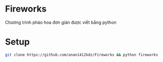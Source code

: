 # Fireworks
Chương trình pháo hoa đơn giản được viết bằng python
# Setup
```bash
git clone https://github.com/anan1412kdz/Fireworks && python fireworks.py
```